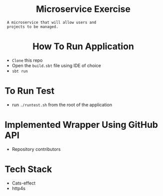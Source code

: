 <h1 align="center">
Microservice Exercise
</h1>

```
 A microservice that will allow users and 
 projects to be managed.
```

<h1 align="center">
How To Run Application
</h1>

- `Clone` this repo
- Open the `build.sbt` file using IDE of choice
- `sbt run`

# To Run Test

- run `./runtest.sh` from the root of the application

# Implemented Wrapper Using GitHub API


- Repository contributors


# Tech Stack


- Cats-effect
- http4s